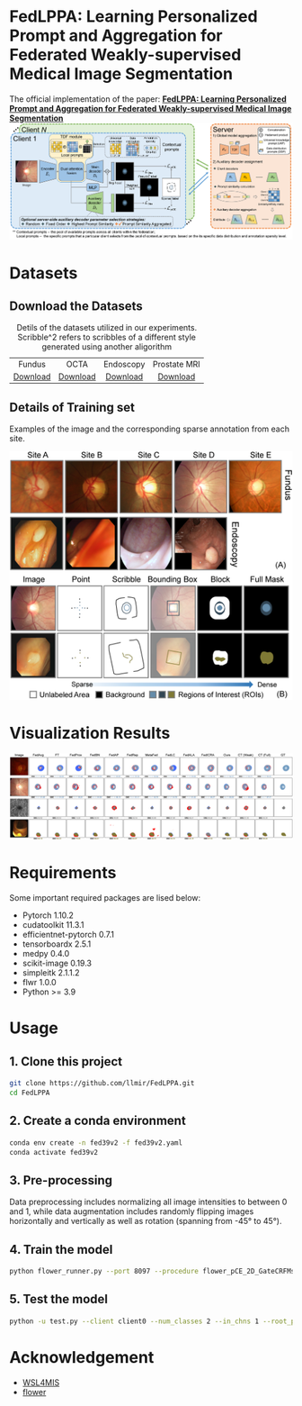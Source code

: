 # FedLPPA: Learning Personalized Prompt and Aggregation for Federated Weakly-supervised Medical Image Segmentation
The official implementation of the paper: [**FedLPPA: Learning Personalized Prompt and Aggregation for Federated Weakly-supervised Medical Image Segmentation**](https://arxiv.org/abs/2402.17502)
![TEL](image/framework.png)
# Datasets
## Download the Datasets


<table>
    <caption align="center">Detils of the datasets utilized in our experiments. Scribble^2 refers to scribbles of a different style generated using another aligorithm</caption>
  <tbody>
    <tr>
      <td align="center">Fundus</td>
      <td align="center">OCTA</td>
      <td align="center">Endoscopy</td>
      <td align="center">Prostate MRI</td>
    </tr>
    <tr>
      <td align="center"><a href="https://github.com/llmir/FedICRA/tree/master/data">Download</a></td> 
      <td align="center"><a href="https://github.com/llmir/FedICRA/tree/master/data">Download</a></td>  
      <td align="center"><a href="https://">Download</a></td>  
      <td align="center"><a href="https://">Download</a></td>  
    </tr>

  </tbody>
</table>


## Details of Training set
Examples of the image and the corresponding sparse annotation from each site.

![TEL](image/label.png)

# Visualization Results

![TEL](image/output.png)

# Requirements
Some important required packages are lised below:
* Pytorch 1.10.2
* cudatoolkit 11.3.1
* efficientnet-pytorch 0.7.1
* tensorboardx 2.5.1
* medpy 0.4.0
* scikit-image 0.19.3
* simpleitk  2.1.1.2
* flwr 1.0.0
* Python >= 3.9
# Usage
## 1. Clone this project
``` bash
git clone https://github.com/llmir/FedLPPA.git
cd FedLPPA
```

## 2. Create a conda environment
``` bash
conda env create -n fed39v2 -f fed39v2.yaml
conda activate fed39v2
```
## 3. Pre-processing
Data preprocessing includes normalizing all image intensities to between 0 and 1, while data augmentation includes randomly flipping images horizontally and vertically as well as rotation (spanning from -45° to 45°).

## 4. Train the model
``` bash 
python flower_runner.py --port 8097 --procedure flower_pCE_2D_GateCRFMsacleTreeEnergyLoss_Ours --exp faz/WeaklySeg_pCE --base_lr 0.01 --img_class faz --model unet_lc_multihead --gpus 0 1 2 3 4 5 --strategy FedICRA --alpha 1 --rep_iters 3
```

## 5. Test the model
``` bash
python -u test.py --client client0 --num_classes 2 --in_chns 1 --root_path ../test/ --img_class faz --exp faz/ --min_num_clients 5 --cid 0 --model unet_lc_multihead
```

# Acknowledgement
* [WSL4MIS](https://github.com/HiLab-git/WSL4MIS)
* [flower](https://github.com/mher/flower)
